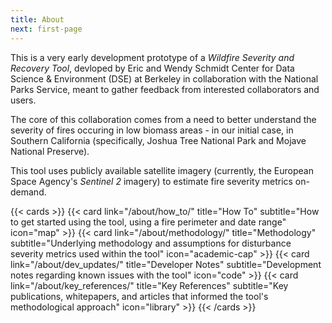 ```yaml
---
title: About
next: first-page
---
```


This is a very early development prototype of a _Wildfire Severity and Recovery Tool_, devloped by Eric and Wendy Schmidt Center for Data Science & Environment (DSE) at Berkeley in collaboration with the National Parks Service, meant to gather feedback from interested collaborators and users.

The core of this collaboration comes from a need to better understand the severity of fires occuring in low biomass areas - in our initial case, in Southern California (specifically, Joshua Tree National Park and Mojave National Preserve).

This tool uses publicly available satellite imagery (currently, the European Space Agency's _Sentinel 2_ imagery) to estimate fire severity metrics on-demand.

{{< cards >}}
{{< card link="/about/how_to/" title="How To" subtitle="How to get started using the tool, using a fire perimeter and date range" icon="map" >}}
{{< card link="/about/methodology/" title="Methodology" subtitle="Underlying methodology and assumptions for disturbance severity metrics used within the tool" icon="academic-cap" >}}
{{< card link="/about/dev_updates/" title="Developer Notes" subtitle="Development notes regarding known issues with the tool" icon="code" >}}
{{< card link="/about/key_references/" title="Key References" subtitle="Key publications, whitepapers, and articles that informed the tool's methodological approach" icon="library" >}}
{{< /cards >}}
